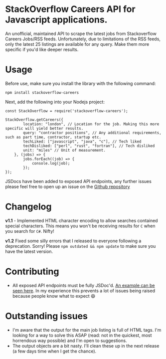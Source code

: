 # StackOverflow Careers API for Javascript applications.

An unofficial, maintained API to scrape the latest jobs from Stackoverflow Careers Jobs/RSS feeds. 
Unfortunately, due to limitations of the RSS feeds, only the latest 25 listings are available for any query. Make them more specific if you'd like deeper results.

# Usage

Before use, make sure you install the library with the following command:

    npm install stackoverflow-careers

Next, add the following into your Nodejs project:

    const StackOverflow = require('stackoverflow-careers');

    StackOverflow.getCareers({
            location: "london", // Location for the job. Making this more specific will yield better results.
            query: "contractor positions", // Any additional requirements, such as part time, contractor, startup etc.
            techLiked: ["javascript", "java", "c"], // Tech liked
            techDisliked: ["perl", "rust", "fortran"], // Tech disliked
            unit: "miles" // Unit of measurement.
        }, (jobs) => {
            jobs.forEach((job) => {
                console.log(job);
            });
    });


JSDocs have been added to exposed API endpoints, any further issues please feel free to open up an issue on the [Github repository](https://github.com/james-gould/stackoverflow-careers/issues)

# Changelog

**v1.1** - Implemented HTML character encoding to allow searches contained special characters. This means you won't be receiving results for `C` when you search for `C#`. Nifty!

**v1.2** Fixed some silly errors that I released to everyone following a deprecation. Sorry! Please `npm outdated && npm update` to make sure you have the latest version.

# Contributing

- All exposed API endpoints must be fully JSDoc'd. [An example can be seen here](https://github.com/james-gould/stackoverflow-careers/blob/master/lib/SO.js#L59-L67). In my experience this prevents a lot of issues being raised because people know what to expect :smile:

# Outstanding issues

- I'm aware that the output for the main job listing is full of HTML tags. I'm looking for a way to solve this ASAP (read: not in the quickest, most horrendous way possible) and I'm open to suggestions.
- The output objects are a bit nasty. I'll clean these up in the next release (a few days time when I get the chance).
